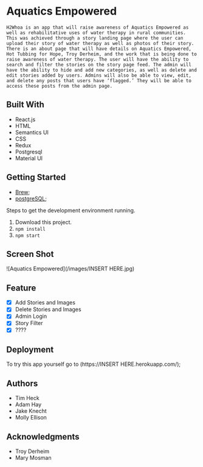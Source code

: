 # Aquatics Empowered

    H2Whoa is an app that will raise awareness of Aquatics Empowered as well as rehabilitative uses of water therapy in rural communities. This was achieved through a story landing page where the user can upload their story of water therapy as well as photos of their story. There is an about page that will have details on Aquatics Empowered, Hot Tubbing for Hope, Troy Derheim, and the work that is being done to raise awareness of water therapy. The user will have the ability to search and filter the stories on the story page feed. The admin will have the ability to hide and add new categories, as well as delete and edit stories added by users. Admins will also be able to view, edit, and delete any posts that users have ‘flagged.’ They will be able to access these posts from the admin page.

## Built With

- React.js
- HTML
- Semantics UI
- CSS
- Redux
- Postgresql
- Material UI

## Getting Started

- [Brew](https://brew.sh);
- [postgreSQL](https://www.postgresql.org);

Steps to get the development environment running.

1. Download this project.
2. `npm install`
3. `npm start`

## Screen Shot

![Aquatics Empowered](/images/INSERT HERE.jpg)


## Feature 
- [x] Add Stories and Images
- [x] Delete Stories and Images
- [x] Admin Login
- [x] Story Filter
- [x] ????

## Deployment
To try this app yourself go to (https://INSERT HERE.herokuapp.com/);

## Authors
* Tim Heck
* Adam Hay
* Jake Knecht
* Molly Ellison 

## Acknowledgments
* Troy Derheim
* Mary Mosman
